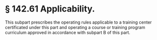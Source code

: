 # § 142.61   Applicability.

This subpart prescribes the operating rules applicable to a training center certificated under this part and operating a course or training program curriculum approved in accordance with subpart B of this part. 




